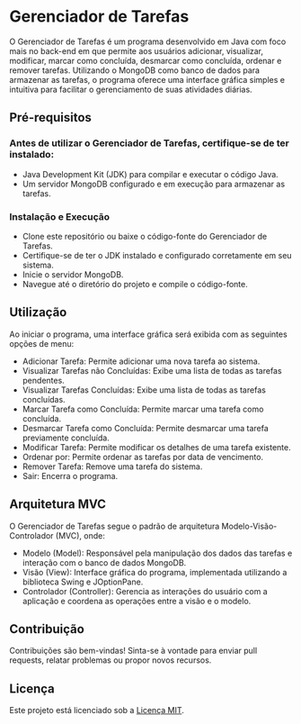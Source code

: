 # Gerenciador de Tarefas
O Gerenciador de Tarefas é um programa desenvolvido em Java com foco mais no back-end em que permite aos usuários adicionar, visualizar, modificar, marcar como concluída, desmarcar como concluída, ordenar e remover tarefas. Utilizando o MongoDB como banco de dados para armazenar as tarefas, o programa oferece uma interface gráfica simples e intuitiva para facilitar o gerenciamento de suas atividades diárias.

## Pré-requisitos

### Antes de utilizar o Gerenciador de Tarefas, certifique-se de ter instalado:
* Java Development Kit (JDK) para compilar e executar o código Java.
* Um servidor MongoDB configurado e em execução para armazenar as tarefas.

### Instalação e Execução
* Clone este repositório ou baixe o código-fonte do Gerenciador de Tarefas.
* Certifique-se de ter o JDK instalado e configurado corretamente em seu sistema.
* Inicie o servidor MongoDB.
* Navegue até o diretório do projeto e compile o código-fonte.

## Utilização
Ao iniciar o programa, uma interface gráfica será exibida com as seguintes opções de menu:
* Adicionar Tarefa: Permite adicionar uma nova tarefa ao sistema.
* Visualizar Tarefas não Concluídas: Exibe uma lista de todas as tarefas pendentes.
* Visualizar Tarefas Concluídas: Exibe uma lista de todas as tarefas concluídas.
* Marcar Tarefa como Concluída: Permite marcar uma tarefa como concluída.
* Desmarcar Tarefa como Concluída: Permite desmarcar uma tarefa previamente concluída.
* Modificar Tarefa: Permite modificar os detalhes de uma tarefa existente.
* Ordenar por: Permite ordenar as tarefas por data de vencimento.
* Remover Tarefa: Remove uma tarefa do sistema.
* Sair: Encerra o programa.

## Arquitetura MVC
O Gerenciador de Tarefas segue o padrão de arquitetura Modelo-Visão-Controlador (MVC), onde:
* Modelo (Model): Responsável pela manipulação dos dados das tarefas e interação com o banco de dados MongoDB.
* Visão (View): Interface gráfica do programa, implementada utilizando a biblioteca Swing e JOptionPane.
* Controlador (Controller): Gerencia as interações do usuário com a aplicação e coordena as operações entre a visão e o modelo.

## Contribuição
Contribuições são bem-vindas! Sinta-se à vontade para enviar pull requests, relatar problemas ou propor novos recursos.

## Licença
Este projeto está licenciado sob a [Licença MIT](https://github.com/queirogaraffael/task-manager-mongodb/blob/main/LICENSE).
